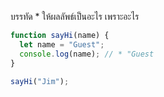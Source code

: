 บรรทัด \* ให้ผลลัพธ์เป็นอะไร เพราะอะไร

```js
function sayHi(name) {
  let name = "Guest";
  console.log(name); // * "Guest
}

sayHi("Jim");
```
